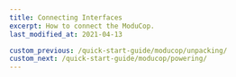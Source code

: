 ```yaml
---
title: Connecting Interfaces
excerpt: How to connect the ModuCop.
last_modified_at: 2021-04-13

custom_previous: /quick-start-guide/moducop/unpacking/
custom_next: /quick-start-guide/moducop/powering/
---
```

